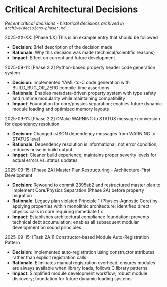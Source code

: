<!-- Purpose: Record critical technical decisions -->
<!-- Update Rules:
- Append new entries to the EOF (use `cat << EOF >> ...etc`)!
- Focus on KEY decisions that impact current and upcoming development
- Only include decisions that are NOT covered in architecture.md
- 100-word limit per entry! 
- Include:
  • Today's date and phase identifier
  • Rationale
  • Impact assessment
-->

# Critical Architectural Decisions

*Recent critical decisions - historical decisions archived in `archive/decisions-phase*.md`*

2025-XX-XX: [Phase 1.X] This is an example entry that should be followed
- **Decision**: Brief description of the decision made
- **Rationale**: Why this decision was made (technical/scientific reasons)
- **Impact**: Effect on current and future development

2025-09-11: [Phase 2.2] Python-based property header code generation system
- **Decision**: Implemented YAML-to-C code generation with BUILD_BUG_OR_ZERO compile-time assertions
- **Rationale**: Enables metadata-driven property system with type safety and runtime modularity while maintaining compatibility
- **Impact**: Foundation for core/physics separation; enables future dynamic module loading and optimized memory layouts

2025-09-11: [Phase 2.2] CMake WARNING to STATUS message conversion for dependency resolution  
- **Decision**: Changed cJSON dependency messages from WARNING to STATUS level
- **Rationale**: Dependency resolution is informational, not error condition; reduces noise in build output
- **Impact**: Cleaner build experience; maintains proper severity levels for actual errors vs. status updates

2025-09-15: [Phase 2A] Master Plan Restructuring - Architecture-First Development
- **Decision**: Rewound to commit 2395ab2 and restructured master plan to implement Core/Physics Separation (Phase 2A) before property migration
- **Rationale**: Legacy plan violated Principle 1 (Physics-Agnostic Core) by applying properties within monolithic architecture; identified direct physics calls in core requiring immediate fix
- **Impact**: Establishes architectural compliance foundation; prevents technical debt accumulation; enables all subsequent modular development on sound principles


2025-09-15: [Task 2A.1] Constructor-based Module Auto-Registration Pattern
- **Decision**: Implemented auto-registration using constructor attributes rather than explicit registration calls
- **Rationale**: Eliminates manual registration overhead, ensures modules are always available when library loads, follows C library patterns
- **Impact**: Simplified module development workflow; robust module discovery; foundation for future dynamic loading systems
